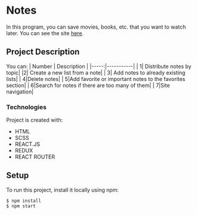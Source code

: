# Notes
In this program, you can save movies, books, etc. that you want to watch later. You can see the site [here](https://to-do-list.tetiananosenko.repl.co/).
##  Project Description
You can:
| Number | Description |
|-----:|-----------|
| 1| Distribute notes by topic|
|2| Create a new list from a note|
|     3| Add notes to already existing lists|
|     4|Delete notes|
|     5|Add favorite or important notes to the favorites section|
|     6|Search for notes if there are too many of them|
|     7|Site navigation|
### Technologies
Project is created with:
* HTML
* SCSS
* REACT.JS
* REDUX
* REACT ROUTER
 ## Setup
To run this project, install it locally using npm:

```
$ npm install
$ npm start
```
